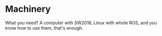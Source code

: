 # Machinery
What you need? A computer with SW2016, Linux with whole ROS, and you know how to use them, that's enough.
